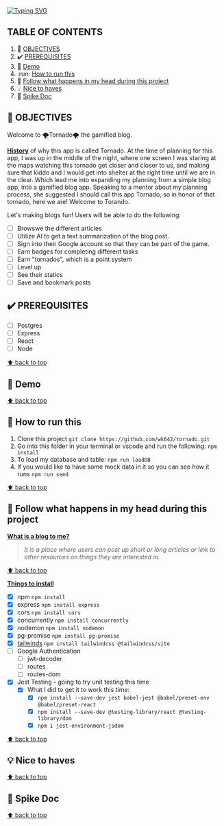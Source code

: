 <!-- https://docs.github.com/en/get-started/writing-on-github/getting-started-with-writing-and-formatting-on-github/basic-writing-and-formatting-syntax -->

[![Typing SVG](https://readme-typing-svg.demolab.com?font=Fira+Code&letterSpacing=1px&duration=6000&pause=999&color=F78F00&center=true&vCenter=true&width=435&lines=%F0%9F%8C%AA%EF%B8%8F+Tornado%F0%9F%8C%AA%EF%B8%8F)](https://git.io/typing-svg)

## TABLE OF CONTENTS <a name="contents"></a>
1. :dart: [OBJECTIVES](#dart-objectives)
2. :heavy_check_mark: [PREREQUISITES](#prerquisistes)
3. :movie_camera: [Demo](#demo)
4. :run: [How to run this](#run)
5. :brain: [Follow what happens in my head during this project](#brain)
6. :bulb: [Nice to haves](#nice)
7. :mag_right: [Spike Doc](#spike)

## :dart: OBJECTIVES

Welcome to 🌪️Tornado🌪️ the gamified blog. 

<ins>**History**</ins> of why this app is called Tornado. At the time of planning for this app, I was up in the middle of the night, where one screen I was staring at the maps watching this tornado get closer and closer to us, and making sure that kiddo and I would get into shelter at the right time until we are in the clear. Which lead me into expanding my planning from a simple blog app, into a gamified blog app. Speaking to a mentor about my planning process, she suggested I should call this app Tornado, so in honor of that tornado, here we are! Welcome to Torando.

Let's making blogs fun! Users will be able to do the following: 
- [ ] Browswe the different articles
- [ ] Utilize AI to get a text summarization of the blog post. 
- [ ] Sign into their Google account so that they can be part of the game.
- [ ] Earn badges for completing different tasks
- [ ] Earn "tornados", which is a point system
- [ ] Level up
- [ ] See their statics 
- [ ] Save and bookmark posts

## :heavy_check_mark: PREREQUISITES <a name="prerquisistes"></a>
- [ ] Postgres
- [ ] Express
- [ ] React
- [ ] Node

[:arrow_up: back to top](#contents)
## :movie_camera: Demo <a name="demo"></a>
[:arrow_up: back to top](#contents)

## :runner: How to run this

  1. Clone this project
    `git clone https://github.com/wk642/tornado.git`
  2. Go into this folder in your terminal or vscode and run the following:
    `npm install`
  3. To load my database and table:
    `npm run loadDB`
  4. If you would like to have some mock data in it so you can see how it runs
    `npm run seed`

[:arrow_up: back to top](#contents)

## :brain: Follow what happens in my head during this project <a name="brain"></a>
<ins>**What is a blog to me?**</ins>
> *It is a place where users can post up short or long articles or link to other resources on things they are interested in.* 

[:arrow_up: back to top](#contents)

<ins>**Things to install**</ins>
- [x] npm `npm install`
- [x] express `npm install express`
- [x] cors `npm install cors`
- [x] concurrently `npm install concurrently`
- [x] nodemon `npm install nodemon`
- [x] pg-promise `npm install pg-promise`
- [x] [tailwinds](https://tailwindcss.com/docs/installation/using-vite) `npm install tailwindcss @tailwindcss/vite` 
- [ ] Google Authentication
  - [ ] jwt-decoder
  - [ ] routes
  - [ ] routes-dom
- [x] Jest Testing - going to try unit testing this time 
  - [x] What I did to get it to work this time:
    - [x] `npm install --save-dev jest babel-jest @babel/preset-env @babel/preset-react`
    - [x]  `npm install --save-dev @testing-library/react @testing-library/dom`
    - [x] `npm i jest-environment-jsdom`

[:arrow_up: back to top](#contents)


## :bulb: Nice to haves <a name="nice"></a>
[:arrow_up: back to top](#contents)

## :mag_right: Spike Doc <a name="spike"></a>
[:arrow_up: back to top](#contents)
